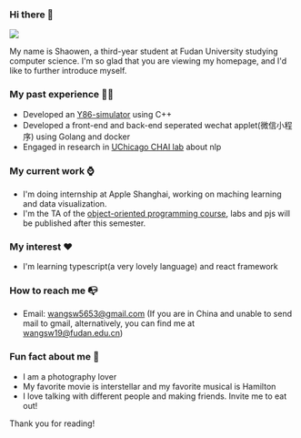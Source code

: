 ### Hi there 👋
<img align="full" src="https://github-readme-stats.vercel.app/api?username=Outsider565&count_private=true&show_icons=true&theme=radical" />


My name is Shaowen, a third-year student at Fudan University studying computer science. I'm so glad that you are viewing my homepage, and I'd like to further introduce myself.

### My past experience 👨‍🎓

- Developed an [Y86-simulator](https://github.com/ZiYang-xie/ICS_Y86) using C++
- Developed a front-end and back-end seperated wechat applet(微信小程序) using Golang and docker
- Engaged in research in [UChicago CHAI lab](https://chicagohai.github.io/) about nlp

### My current work ⌚

- I'm doing internship at Apple Shanghai, working on maching learning and data visualization.
- I'm the TA of the [object-oriented programming course](https://outsider565.notion.site/outsider565/2022-7a3c38d0453a4ec7898f4ea2d643fa48), labs and pjs will be published after this semester.

### My interest ❤️

- I'm learning typescript(a very lovely language) and react framework

### How to reach me 📭

- Email: wangsw5653@gmail.com (If you are in China and unable to send mail to gmail, alternatively, you can find me at wangsw19@fudan.edu.cn)

### Fun fact about me 🤣

- I am a photography lover
- My favorite movie is interstellar and my favorite musical is Hamilton
- I love talking with different people and making friends. Invite me to eat out!

Thank you for reading!





<!--
**Outsider565/Outsider565** is a ✨ _special_ ✨ repository because its `README.md` (this file) appears on your GitHub profile.

Here are some ideas to get you started:

- 🔭 I’m currently working on ...
- 🌱 I’m currently learning ...
- 👯 I’m looking to collaborate on ...
- 🤔 I’m looking for help with ...
- 💬 Ask me about ...
- 📫 How to reach me: ...
- 😄 Pronouns: ...
- ⚡ Fun fact: ...
-->
